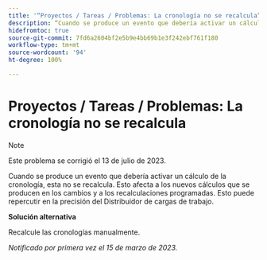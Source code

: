```yaml
---
title: '“Proyectos / Tareas / Problemas: La cronología no se recalcula”'
description: “Cuando se produce un evento que debería activar un cálculo de la cronología, esta no se recalcula. Esto afecta a los nuevos cálculos que se producen en los cambios y a los recalculaciones programadas. Esto puede repercutir en la precisión del Distribuidor de cargas de trabajo.”
hidefromtoc: true
source-git-commit: 7fd6a2604bf2e5b9e4bb69b1e3f242ebf761f180
workflow-type: tm+mt
source-wordcount: '94'
ht-degree: 100%

---
```



# Proyectos / Tareas / Problemas: La cronología no se recalcula

>[!NOTE]
>
>Este problema se corrigió el 13 de julio de 2023.

Cuando se produce un evento que debería activar un cálculo de la cronología, esta no se recalcula. Esto afecta a los nuevos cálculos que se producen en los cambios y a los recalculaciones programadas. Esto puede repercutir en la precisión del Distribuidor de cargas de trabajo.

**Solución alternativa**

Recalcule las cronologías manualmente.

_Notificado por primera vez el 15 de marzo de 2023._

